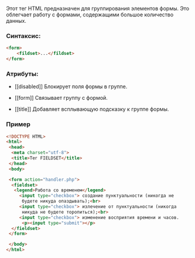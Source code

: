 Этот тег HTML предназначен для группирования элементов формы. Это облегчает работу с формами, содержащими большое количество данных.

### Синтаксис:
```html
<form>
	<fildset>...</fildset>
</form>
```

### Атрибуты:

- [[disabled]]
Блокирует поля формы в группе.

- [[form]]
Связывает группу с формой.

- [[title]]
Добавляет всплывающую подсказку к группе формы.

### Пример
```html
<!DOCTYPE HTML>
<html>
 <head>
  <meta charset="utf-8">
  <title>Тег FIELDSET</title>
 </head>
 <body>  

 <form action="handler.php">
  <fieldset>
   <legend>Работа со временем</legend>
     <input type="checkbox"> создание пунктуальности (никогда не 
      будете никуда опаздывать);<br>
     <input type="checkbox"> излечение от пунктуальности (никогда 
      никуда не будете торопиться);<br>
     <input type="checkbox"> изменение восприятия времени и часов.
      <p><input type="submit"></p>
  </fieldset>
 </form> 

 </body>
</html>
```